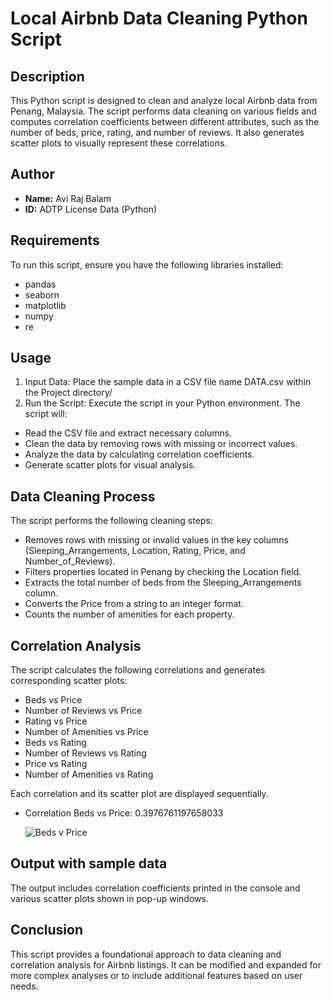 # Local Airbnb Data Cleaning Python Script

## Description
This Python script is designed to clean and analyze local Airbnb data from Penang, Malaysia. The script performs data cleaning on various fields and computes correlation coefficients between different attributes, such as the number of beds, price, rating, and number of reviews. It also generates scatter plots to visually represent these correlations.

## Author
- **Name:** Avi Raj Balam
- **ID:** ADTP License Data (Python)

## Requirements
To run this script, ensure you have the following libraries installed:
- pandas
- seaborn
- matplotlib
- numpy
- re

## Usage
1. Input Data: Place the sample data in a CSV file name DATA.csv within the Project directory/
2. Run the Script: Execute the script in your Python environment. The script will:
- Read the CSV file and extract necessary columns.
- Clean the data by removing rows with missing or incorrect values.
- Analyze the data by calculating correlation coefficients.
- Generate scatter plots for visual analysis.

## Data Cleaning Process
The script performs the following cleaning steps:
- Removes rows with missing or invalid values in the key columns (Sleeping_Arrangements, Location, Rating, Price, and Number_of_Reviews).
- Filters properties located in Penang by checking the Location field.
- Extracts the total number of beds from the Sleeping_Arrangements column.
- Converts the Price from a string to an integer format.
- Counts the number of amenities for each property.

## Correlation Analysis
The script calculates the following correlations and generates corresponding scatter plots:

- Beds vs Price
- Number of Reviews vs Price
- Rating vs Price
- Number of Amenities vs Price
- Beds vs Rating
- Number of Reviews vs Rating
- Price vs Rating
- Number of Amenities vs Rating

Each correlation and its scatter plot are displayed sequentially.
- Correlation Beds vs Price: 0.3976761197658033
  
  ![Beds v Price](https://github.com/user-attachments/assets/052f9e16-33f7-4a75-9e43-6f9afc13bfe6)


## Output with sample data
The output includes correlation coefficients printed in the console and various scatter plots shown in pop-up windows.


## Conclusion
This script provides a foundational approach to data cleaning and correlation analysis for Airbnb listings. It can be modified and expanded for more complex analyses or to include additional features based on user needs.
